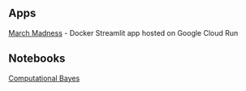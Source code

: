 ## Apps

[March Madness](https://march-madness-327pch26ba-uc.a.run.app) - Docker Streamlit app hosted on Google Cloud Run

## Notebooks

[Computational Bayes](computational_bayes.html)

